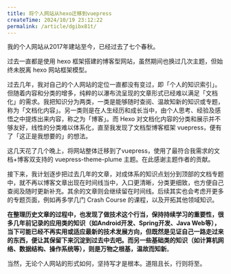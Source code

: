 ```yaml
---
title: 将个人网站从hexo迁移到vuepress
createTime: 2024/10/19 23:12:22
permalink: /article/dgibx81t/
---
```


我的个人网站从2017年建站至今，已经过去了七个春秋。

过去一直都是使用 hexo 框架搭建的博客型网站，虽然期间也换过几次主题，但始终未脱离 hexo 网站框架模型。

过去几年，我对自己的个人网站的定位一直都没有变过，即「个人的知识索引」。但随着内容和分类的增多，纯粹的以瀑布流呈现的文章形式已经难以满足「文档化」的需求。我把知识分为两类，一类是能够随时查阅、温故知新的知识或专题，称为「文档化内容」。另一类则是在人生经历和成长当中，由个人思考、经验及感悟之中提炼出来内容，称之为「博客」。而 Hexo 对文档化内容的分类和展示并不够友好，线性的分类难以体系化，直至我发现了文档型博客框架 vuepress，便有了「这正是我想要的」的想法。

这几天花了几个晚上，将网站整体迁移到了vuepress，使用了最符合我需求的文档+博客双支持的 vuepress-theme-plume 主题。在此感谢主题作者的贡献。

接下来，我计划逐步把过去几年的文章，对成体系的知识点划分到顶部的文档专题中，就不再以博客文章出现在时间线当中，入口更清晰，分类更细致，也方便自己查阅及随时更新补充。其余的文章则会继续留在时间线。后续其实也会考虑开更多的专题页面，例如再多学几门 Crash Course 的课程，以及开拓其他领域知识。

**在整理历史文章的过程中，也发现了做技术这个行当，保持持续学习的重要性，很多几年前记录的应用类的知识（如Android开发、Spring开发、Java Web等），当下可能已经不再实用或适应最新的技术发展方向，但既然是见证自己一路走过来的东西，便让其保留下来沉淀到过去中去吧。而另一些基础类的知识（如计算机网络、数据结构、操作系统等），则是万物之根基，温故而知新**。

当然，无论个人网站的形式如何，坚持写才是根本。道阻且长，行则将至。